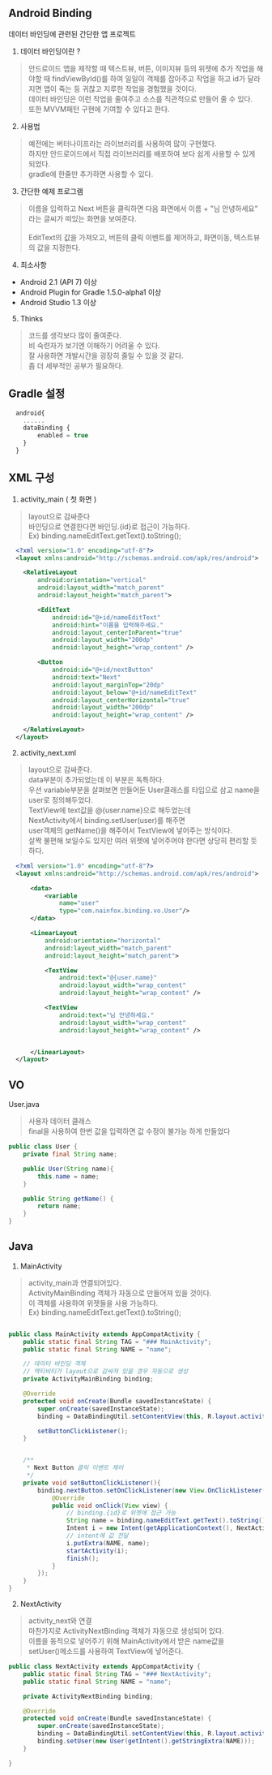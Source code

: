Android Binding
---------------
데이터 바인딩에 관련된 간단한 앱 프로젝트
1. 데이터 바인딩이란 ?
> 안드로이드 앱을 제작할 때 텍스트뷰, 버튼, 이미지뷰 등의 위젯에 추가 작업을 해야할 때 findViewById()를 하여 일일이 객체를 잡아주고 작업을 하고 id가 달라지면 앱이 죽는 등 귀찮고 지루한 작업을 경험했을 것이다.<br>
데이터 바인딩은 이런 작업을 줄여주고 소스를 직관적으로 만들어 줄 수 있다.<br>
또한 MVVM패턴 구현에 기여할 수 있다고 한다.

2. 사용법
> 예전에는 버터나이프라는 라이브러리를 사용하여 많이 구현했다.<br>
하지만 안드로이드에서 직접 라이브러리를 배포하여 보다 쉽게 사용할 수 있게 되었다.<br>
gradle에 한줄만 추가하면 사용할 수 있다.

3. 간단한 예제 프로그램
> 이름을 입력하고 Next 버튼을 클릭하면
다음 화면에서 이름 + "님 안녕하세요" 라는 글씨가 떠있는 화면을 보여준다.<br><br>
> EditText의 값을 가져오고, 버튼의 클릭 이벤트를 제어하고, 화면이동, 텍스트뷰의 값을 지정한다.

4. 최소사항
+ Android 2.1 (API 7) 이상
+ Android Plugin for Gradle 1.5.0-alpha1 이상
+ Android Studio 1.3 이상

5. Thinks
> 코드를 생각보다 많이 줄여준다. <br>
> 비 숙련자가 보기엔 이해하기 어려울 수 있다. <br>
> 잘 사용하면 개발시간을 굉장히 줄일 수 있을 것 같다. <br>
> 좀 더 세부적인 공부가 필요하다. <br>

## Gradle 설정
``` javascript
  android{
    ......
    dataBinding {
        enabled = true
    }
  }
```

## XML 구성
1. activity_main ( 첫 화면 )
> layout으로 감싸준다<br>
> 바인딩으로 연결한다면 바인딩.{id}로 접근이 가능하다.<br>
> Ex) binding.nameEditText.getText().toString();

``` xml
  <?xml version="1.0" encoding="utf-8"?>
  <layout xmlns:android="http://schemas.android.com/apk/res/android">

    <RelativeLayout
        android:orientation="vertical"
        android:layout_width="match_parent"
        android:layout_height="match_parent">

        <EditText
            android:id="@+id/nameEditText"
            android:hint="이름을 입력해주세요."
            android:layout_centerInParent="true"
            android:layout_width="200dp"
            android:layout_height="wrap_content" />

        <Button
            android:id="@+id/nextButton"
            android:text="Next"
            android:layout_marginTop="20dp"
            android:layout_below="@+id/nameEditText"
            android:layout_centerHorizontal="true"
            android:layout_width="200dp"
            android:layout_height="wrap_content" />

    </RelativeLayout>
  </layout>
```

2. activity_next.xml
> layout으로 감싸준다.<br>
> data부분이 추가되었는데 이 부분은 독특하다.<br>
> 우선 variable부분을 살펴보면 만들어둔 User클래스를 타입으로 삼고 name을 user로 정의해두었다.<br>
> TextView에 text값을 @{user.name}으로 해두었는데<br>
> NextActivity에서 binding.setUser(user)를 해주면<br>
> user객체의 getName()을 해주어서 TextView에 넣어주는 방식이다.<br>
> 살짝 불편해 보일수도 있지만 여러 위젯에 넣어주어야 한다면 상당히 편리할 듯 하다. <br>

``` xml
  <?xml version="1.0" encoding="utf-8"?>
  <layout xmlns:android="http://schemas.android.com/apk/res/android">

      <data>
          <variable
              name="user"
              type="com.nainfox.binding.vo.User"/>
      </data>

      <LinearLayout
          android:orientation="horizontal"
          android:layout_width="match_parent"
          android:layout_height="match_parent">

          <TextView
              android:text="@{user.name}"
              android:layout_width="wrap_content"
              android:layout_height="wrap_content" />

          <TextView
              android:text="님 안녕하세요."
              android:layout_width="wrap_content"
              android:layout_height="wrap_content" />


      </LinearLayout>
  </layout>
```

## VO
User.java
> 사용자 데이터 클래스<br>
> final을 사용하여 한번 값을 입력하면 값 수정이 불가능 하게 만들었다 <br>

``` java
public class User {
    private final String name;

    public User(String name){
        this.name = name;
    }

    public String getName() {
        return name;
    }
}
```

## Java
1. MainActivity
> activity_main과 연결되어있다. <br>
> ActivityMainBinding 객체가 자동으로 만들어져 있을 것이다.<br>
> 이 객체를 사용하여 위젯들을 사용 가능하다.<br>
> Ex) binding.nameEditText.getText().toString();

``` java

public class MainActivity extends AppCompatActivity {
    public static final String TAG = "### MainActivity";
    public static final String NAME = "name";

    // 데이터 바인딩 객체
    // 액티비티가 layout으로 감싸져 있을 경우 자동으로 생성
    private ActivityMainBinding binding;

    @Override
    protected void onCreate(Bundle savedInstanceState) {
        super.onCreate(savedInstanceState);
        binding = DataBindingUtil.setContentView(this, R.layout.activity_main);

        setButtonClickListener();
    }


    /**
     * Next Button 클릭 이벤트 제어
     */
    private void setButtonClickListener(){
        binding.nextButton.setOnClickListener(new View.OnClickListener() {
            @Override
            public void onClick(View view) {
                // binding.{id}로 위젯에 접근 가능
                String name = binding.nameEditText.getText().toString();
                Intent i = new Intent(getApplicationContext(), NextActivity.class);
                // intent에 값 전달
                i.putExtra(NAME, name);
                startActivity(i);
                finish();
            }
        });
    }
}
```

2. NextActivity
> activity_next와 연결<br>
> 마찬가지로 ActivityNextBinding 객체가 자동으로 생성되어 있다. <br>
> 이름을 동적으로 넣어주기 위해 MainActivity에서 받은 name값을 <br>
> setUser()메소드를 사용하여 TextView에 넣어준다.

``` java
public class NextActivity extends AppCompatActivity {
    public static final String TAG = "### NextActivity";
    public static final String NAME = "name";

    private ActivityNextBinding binding;

    @Override
    protected void onCreate(Bundle savedInstanceState) {
        super.onCreate(savedInstanceState);
        binding = DataBindingUtil.setContentView(this, R.layout.activity_next);
        binding.setUser(new User(getIntent().getStringExtra(NAME)));
    }

}
```
